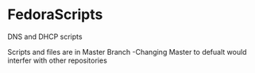 # FedoraScripts
DNS and DHCP scripts

Scripts and files are in Master Branch
-Changing Master to defualt would interfer with other repositories
